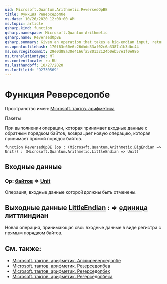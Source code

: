 ```yaml
---
uid: Microsoft.Quantum.Arithmetic.ReversedOpBE
title: Функция Реверседопбе
ms.date: 10/26/2020 12:00:00 AM
ms.topic: article
qsharp.kind: function
qsharp.namespace: Microsoft.Quantum.Arithmetic
qsharp.name: ReversedOpBE
qsharp.summary: Given an operation that takes a big-endian input, returns a new operation that takes a little-endian input.
ms.openlocfilehash: 170f63e60e6c26dbdd33af02c6a3387a1b3dbc44
ms.sourcegitcommit: 29e0d88a30e4166fa580132124b0eb57e1f0e986
ms.translationtype: MT
ms.contentlocale: ru-RU
ms.lasthandoff: 10/27/2020
ms.locfileid: "92730569"
---
```

# <a name="reversedopbe-function"></a>Функция Реверседопбе

Пространство имен: [Microsoft. тактов. арифметика](xref:Microsoft.Quantum.Arithmetic)

Пакеты [](https://nuget.org/packages/)


При выполнении операции, которая принимает входные данные с обратным порядком байтов, возвращает новую операцию, которая принимает прямой порядок байтов.

```qsharp
function ReversedOpBE (op : (Microsoft.Quantum.Arithmetic.BigEndian => Unit)) : (Microsoft.Quantum.Arithmetic.LittleEndian => Unit)
```


## <a name="input"></a>Входные данные

### <a name="op--bigendian--unit"></a>Op: [байтов](xref:Microsoft.Quantum.Arithmetic.BigEndian) => [Unit](xref:microsoft.quantum.lang-ref.unit) 

Операция, входные данные которой должны быть отменены.



## <a name="output--littleendian--unit"></a>Выходные данные [LittleEndian](xref:Microsoft.Quantum.Arithmetic.LittleEndian) : => [единица](xref:microsoft.quantum.lang-ref.unit) литтлиндиан 

Новая операция, принимающая свои входные данные в виде регистра с прямым порядком байтов.

## <a name="see-also"></a>См. также:

- [Microsoft. тактов. арифметик. Апплиреверседопбе](xref:Microsoft.Quantum.Arithmetic.ApplyReversedOpBE)
- [Microsoft. тактов. арифметик. Реверседопбеа](xref:Microsoft.Quantum.Arithmetic.ReversedOpBEA)
- [Microsoft. тактов. арифметик. Реверседопбек](xref:Microsoft.Quantum.Arithmetic.ReversedOpBEC)
- [Microsoft. тактов. арифметик. Реверседопбека](xref:Microsoft.Quantum.Arithmetic.ReversedOpBECA)
